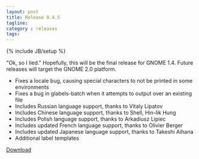 ```yaml
---
layout: post
title: Release 0.4.5
tagline:
category : releases
tags:
---
```

{% include JB/setup %}

"Ok, so I lied." Hopefully, this will be the final release for GNOME 1.4. Future releases will target the GNOME 2.0 platform.

- Fixes a locale bug, causing special characters to not be printed in some environments
- Fixes a bug in glabels-batch when it attempts to output over an existing file
- Includes Russian language support, thanks to Vitaly Lipatov
- Includes Chinese language support, thanks to Shell, Hin-lik Hung
- Includes Polish language support, thanks to Arkadiusz Lipiec
- Includes updated French language support, thanks to Olivier Berger
- Includes updated Japanese language support, thanks to Takeshi Aihana
- Additional label templates

[Download](/pages/download.html)
